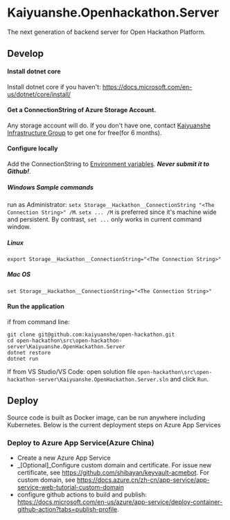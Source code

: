 # Kaiyuanshe.Openhackathon.Server
The next generation of backend server for Open Hackathon Platform.

## Develop

#### Install dotnet core
Install dotnet core if you haven't: https://docs.microsoft.com/en-us/dotnet/core/install/

#### Get a ConnectionString of Azure Storage Account. 
Any storage account will do. If you don't have one, contact [Kaiyuanshe Infrastructure Group](mailto:infra@kaiyuanshe.org) to get one for free(for 6 months).

#### Configure locally
Add the ConnectionString to [Environment variables](https://docs.microsoft.com/en-us/aspnet/core/fundamentals/configuration/?view=aspnetcore-6.0#environment-variables). _**Never submit it to Github!**_. 

##### Windows Sample commands
run as Administrator: `setx Storage__Hackathon__ConnectionString "<The Connection String>" /M`. `setx ... /M` is preferred since it's machine wide and persistent. By contrast, `set ...` only works in current command window.

##### Linux
```
export Storage__Hackathon__ConnectionString="<The Connection String>"
```

##### Mac OS
```
set Storage__Hackathon__ConnectionString="<The Connection String>"
```

#### Run the application
if from command line:
```
git clone git@github.com:kaiyuanshe/open-hackathon.git
cd open-hackathon\src\open-hackathon-server\Kaiyuanshe.OpenHackathon.Server
dotnet restore
dotnet run
```

If from VS Studio/VS Code: open solution file `open-hackathon\src\open-hackathon-server\Kaiyuanshe.OpenHackathon.Server.sln` and click `Run`.

## Deploy
Source code is built as Docker image, can be run anywhere including Kubernetes. Below is the current deployment steps on Azure App Services

### Deploy to Azure App Service(Azure China)
- Create a new Azure App Service
- _[Optional]_Configure custom domain and certificate. For issue new certificate, see https://github.com/shibayan/keyvault-acmebot. For custom domain, see https://docs.azure.cn/zh-cn/app-service/app-service-web-tutorial-custom-domain
- configure github actions to build and publish: https://docs.microsoft.com/en-us/azure/app-service/deploy-container-github-action?tabs=publish-profile. 
